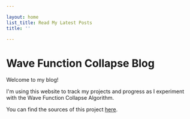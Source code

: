 ```yaml
---

layout: home
list_title: Read My Latest Posts
title: ''

---
```


# Wave Function Collapse Blog

Welcome to my blog!

I'm using this website to track my projects and progress as I experiment with the Wave Function Collapse Algorithm.

You can find the sources of this project
[here](https://github.com/CmndrSalamander/Wave-Function_Collapse).
